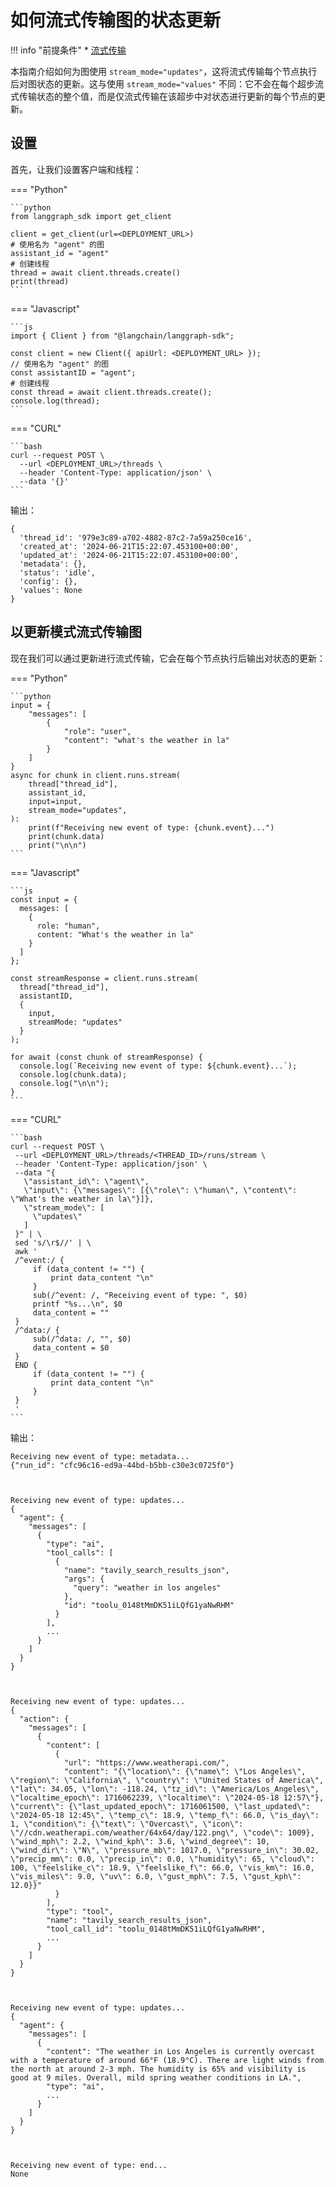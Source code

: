 # 如何流式传输图的状态更新

!!! info "前提条件"
    * [流式传输](../../concepts/streaming.md)

本指南介绍如何为图使用 `stream_mode="updates"`，这将流式传输每个节点执行后对图状态的更新。这与使用 `stream_mode="values"` 不同：它不会在每个超步流式传输状态的整个值，而是仅流式传输在该超步中对状态进行更新的每个节点的更新。

## 设置

首先，让我们设置客户端和线程：

=== "Python"

    ```python
    from langgraph_sdk import get_client

    client = get_client(url=<DEPLOYMENT_URL>)
    # 使用名为 "agent" 的图
    assistant_id = "agent"
    # 创建线程
    thread = await client.threads.create()
    print(thread)
    ```

=== "Javascript"

    ```js
    import { Client } from "@langchain/langgraph-sdk";

    const client = new Client({ apiUrl: <DEPLOYMENT_URL> });
    // 使用名为 "agent" 的图
    const assistantID = "agent";
    # 创建线程
    const thread = await client.threads.create();
    console.log(thread);
    ```

=== "CURL"

    ```bash
    curl --request POST \
      --url <DEPLOYMENT_URL>/threads \
      --header 'Content-Type: application/json' \
      --data '{}'
    ```

输出：

    {
      'thread_id': '979e3c89-a702-4882-87c2-7a59a250ce16',
      'created_at': '2024-06-21T15:22:07.453100+00:00',
      'updated_at': '2024-06-21T15:22:07.453100+00:00',
      'metadata': {},
      'status': 'idle',
      'config': {},
      'values': None 
    }

## 以更新模式流式传输图

现在我们可以通过更新进行流式传输，它会在每个节点执行后输出对状态的更新：


=== "Python"

    ```python
    input = {
        "messages": [
            {
                "role": "user",
                "content": "what's the weather in la"
            }
        ]
    }
    async for chunk in client.runs.stream(
        thread["thread_id"],
        assistant_id,
        input=input,
        stream_mode="updates",
    ):
        print(f"Receiving new event of type: {chunk.event}...")
        print(chunk.data)
        print("\n\n")
    ```

=== "Javascript"

    ```js
    const input = {
      messages: [
        {
          role: "human",
          content: "What's the weather in la"
        }
      ]
    };

    const streamResponse = client.runs.stream(
      thread["thread_id"],
      assistantID,
      {
        input,
        streamMode: "updates"
      }
    );

    for await (const chunk of streamResponse) {
      console.log(`Receiving new event of type: ${chunk.event}...`);
      console.log(chunk.data);
      console.log("\n\n");
    }
    ```

=== "CURL"

    ```bash
    curl --request POST \
     --url <DEPLOYMENT_URL>/threads/<THREAD_ID>/runs/stream \
     --header 'Content-Type: application/json' \
     --data "{
       \"assistant_id\": \"agent\",
       \"input\": {\"messages\": [{\"role\": \"human\", \"content\": \"What's the weather in la\"}]},
       \"stream_mode\": [
         \"updates\"
       ]
     }" | \
     sed 's/\r$//' | \
     awk '
     /^event:/ {
         if (data_content != "") {
             print data_content "\n"
         }
         sub(/^event: /, "Receiving event of type: ", $0)
         printf "%s...\n", $0
         data_content = ""
     }
     /^data:/ {
         sub(/^data: /, "", $0)
         data_content = $0
     }
     END {
         if (data_content != "") {
             print data_content "\n"
         }
     }
     '
    ```

输出：

    Receiving new event of type: metadata...
    {"run_id": "cfc96c16-ed9a-44bd-b5bb-c30e3c0725f0"}



    Receiving new event of type: updates...
    {
      "agent": {
        "messages": [
          {
            "type": "ai",
            "tool_calls": [
              {
                "name": "tavily_search_results_json",
                "args": {
                  "query": "weather in los angeles"
                },
                "id": "toolu_0148tMmDK51iLQfG1yaNwRHM"
              }
            ],
            ...
          }
        ]
      }
    }



    Receiving new event of type: updates...
    {
      "action": {
        "messages": [
          {
            "content": [
              {
                "url": "https://www.weatherapi.com/",
                "content": "{\"location\": {\"name\": \"Los Angeles\", \"region\": \"California\", \"country\": \"United States of America\", \"lat\": 34.05, \"lon\": -118.24, \"tz_id\": \"America/Los_Angeles\", \"localtime_epoch\": 1716062239, \"localtime\": \"2024-05-18 12:57\"}, \"current\": {\"last_updated_epoch\": 1716061500, \"last_updated\": \"2024-05-18 12:45\", \"temp_c\": 18.9, \"temp_f\": 66.0, \"is_day\": 1, \"condition\": {\"text\": \"Overcast\", \"icon\": \"//cdn.weatherapi.com/weather/64x64/day/122.png\", \"code\": 1009}, \"wind_mph\": 2.2, \"wind_kph\": 3.6, \"wind_degree\": 10, \"wind_dir\": \"N\", \"pressure_mb\": 1017.0, \"pressure_in\": 30.02, \"precip_mm\": 0.0, \"precip_in\": 0.0, \"humidity\": 65, \"cloud\": 100, \"feelslike_c\": 18.9, \"feelslike_f\": 66.0, \"vis_km\": 16.0, \"vis_miles\": 9.0, \"uv\": 6.0, \"gust_mph\": 7.5, \"gust_kph\": 12.0}}"
              }
            ],
            "type": "tool",
            "name": "tavily_search_results_json",
            "tool_call_id": "toolu_0148tMmDK51iLQfG1yaNwRHM",
            ...
          }
        ]
      }
    }



    Receiving new event of type: updates...
    {
      "agent": {
        "messages": [
          {
            "content": "The weather in Los Angeles is currently overcast with a temperature of around 66°F (18.9°C). There are light winds from the north at around 2-3 mph. The humidity is 65% and visibility is good at 9 miles. Overall, mild spring weather conditions in LA.",
            "type": "ai",
            ...
          }
        ]
      }
    }



    Receiving new event of type: end...
    None